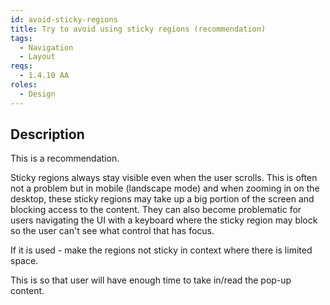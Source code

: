 ```yaml
---
id: avoid-sticky-regions
title: Try to avoid using sticky regions (recommendation)
tags:
  - Navigation
  - Layout
reqs:
  - 1.4.10 AA
roles:
  - Design
---
```


## Description

This is a recommendation.

Sticky regions always stay visible even when the user scrolls. This is often not a problem but in mobile (landscape mode) and when zooming in on the desktop, these sticky regions may take up a big portion of the screen and blocking access to the content. They can also become problematic for users navigating the UI with a keyboard where the sticky region may block so the user can't see what control that has focus.

If it is used - make the regions not sticky in context where there is limited space.

This is so that user will have enough time to take in/read the pop-up content.
